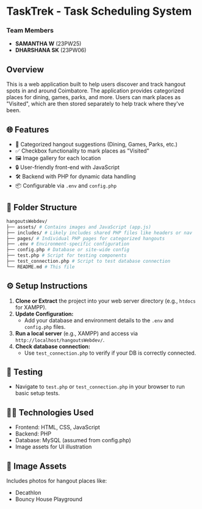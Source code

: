 # TaskTrek - Task Scheduling System

### Team Members
- **SAMANTHA W** (23PW25)  
- **DHARSHANA SK** (23PW06)
  

## Overview
This is a web application built to help users discover and track hangout spots in and around Coimbatore. The application provides categorized places for dining, games, parks, and more. Users can mark places as "Visited", which are then stored separately to help track where they've been.


## 🌐 Features

- 📍 Categorized hangout suggestions (Dining, Games, Parks, etc.)
- ✅ Checkbox functionality to mark places as "Visited"
- 🖼️ Image gallery for each location
- 🔒 User-friendly front-end with JavaScript
- 🛠️ Backend with PHP for dynamic data handling
- 📦 Configurable via `.env` and `config.php`


## 📁 Folder Structure

```bash
hangoutsWebdev/
├── assets/ # Contains images and JavaScript (app.js)
├── includes/ # Likely includes shared PHP files like headers or nav
├── pages/ # Individual PHP pages for categorized hangouts
├── .env # Environment-specific configuration
├── config.php # Database or site-wide config
├── test.php # Script for testing components
├── test_connection.php # Script to test database connection
└── README.md # This file

```


## ⚙️ Setup Instructions

1. **Clone or Extract** the project into your web server directory (e.g., `htdocs` for XAMPP).
2. **Update Configuration:**
   - Add your database and environment details to the `.env` and `config.php` files.
3. **Run a local server** (e.g., XAMPP) and access via `http://localhost/hangoutsWebdev/`.
4. **Check database connection:**
   - Use `test_connection.php` to verify if your DB is correctly connected.


## 🧪 Testing

- Navigate to `test.php` or `test_connection.php` in your browser to run basic setup tests.


## 🧑‍💻 Technologies Used

- Frontend: HTML, CSS, JavaScript
- Backend: PHP
- Database: MySQL (assumed from config.php)
- Image assets for UI illustration


## 📸 Image Assets

Includes photos for hangout places like:
- Decathlon
- Bouncy House Playground

